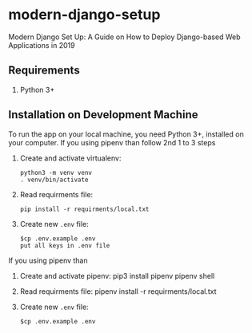 # modern-django-setup
Modern Django Set Up: A Guide on How to Deploy Django-based Web Applications in 2019

Requirements
------------
1.  Python 3+


Installation on Development Machine
-----------------------------------

To run the app on your local machine, you need Python 3+, installed on your computer. If you using pipenv than follow 2nd 1 to 3 steps

1.  Create and activate virtualenv:

        python3 -m venv venv
        . venv/bin/activate

2.  Read requirments file:
      
        pip install -r requirments/local.txt


3.  Create new `.env` file:

        $cp .env.example .env 
        put all keys in .env file

If you using pipenv than

1.  Create and activate pipenv:
        pip3 install pipenv
        pipenv shell

2.  Read requirments file:
        pipenv install -r requirments/local.txt


3.  Create new `.env` file:

        $cp .env.example .env
        